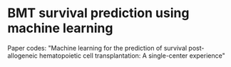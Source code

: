 # BMT survival prediction using machine learning
Paper codes: "Machine learning for the prediction of survival post-allogeneic hematopoietic cell transplantation: A single-center experience"
